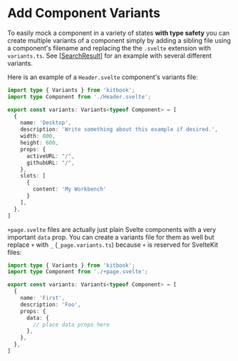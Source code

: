 # Add Component Variants

To easily mock a component in a variety of states **with type safety** you can create multiple variants of a component simply by adding a sibling file using a component's filename and replacing the the `.svelte` extension with `variants.ts`. See [[SearchResult]] for an example with several different variants.

Here is an example of a `Header.svelte` component's variants file:

```ts title="Header.variants.ts"
import type { Variants } from 'kitbook';
import type Component from './Header.svelte';

export const variants: Variants<typeof Component> = [
  {
    name: 'Desktop',
    description: 'Write something about this example if desired.',
    width: 800,
    height: 600,
    props: {
      activeURL: "/",
      githubURL: "/",
    },
    slots: [
      {
        content: 'My Workbench'
      }
    ],
  },
]
```

`+page.svelte` files are actually just plain Svelte components with a very important `data` prop. You can create a variants file for them as well but replace `+` with `_` (`_page.variants.ts`) because `+` is reserved for SvelteKit files:

```ts title="_page.variants.ts" {2, 9-11}
import type { Variants } from 'kitbook';
import type Component from './+page.svelte';

export const variants: Variants<typeof Component> = [
  {
    name: 'First',
    description: 'Foo',
    props: {
      data: {
        // place data props here
      },
    },
  },
]
```



[//begin]: # "Autogenerated link references for markdown compatibility"
[SearchResult]: ../lib/layout/sidebar/search/SearchResult.md "SearchResult"
[//end]: # "Autogenerated link references"